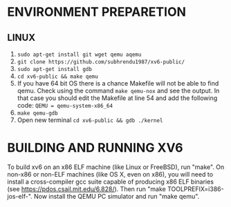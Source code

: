 # ENVIRONMENT PREPARETION
 ## LINUX
 1. `sudo apt-get install git wget qemu aqemu`
 1. `git clone https://github.com/subhrendu1987/xv6-public/`
 1. `sudo apt-get install gdb`
 1. `cd xv6-public && make qemu`
 1. If you have 64 bit OS there is a chance Makefile will not be able to find qemu.
 	Check using the command `make qemu-nox` and see the output.
  In that case you should edit the Makefile at line 54 and add the following code:
     `QEMU = qemu-system-x86_64`
 1. `make qemu-gdb`
 1. Open new terminal
  `cd xv6-public && gdb ./kernel`
  
# BUILDING AND RUNNING XV6

To build xv6 on an x86 ELF machine (like Linux or FreeBSD), run
"make". On non-x86 or non-ELF machines (like OS X, even on x86), you
will need to install a cross-compiler gcc suite capable of producing
x86 ELF binaries (see https://pdos.csail.mit.edu/6.828/).
Then run "make TOOLPREFIX=i386-jos-elf-". Now install the QEMU PC
simulator and run "make qemu".

